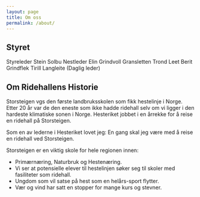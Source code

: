 ```yaml
---
layout: page
title: Om oss
permalink: /about/
---
```



## Styret

Styreleder Stein Solbu
Nestleder Elin Grindvoll
Gransletten Trond Leet
Berit Grindflek
Tirill Langleite (Daglig leder)



## Om Ridehallens Historie

Storsteigen vgs den første landbruksskolen som fikk hestelinje i Norge. Etter 20 år var de den eneste som ikke hadde ridehall selv om vi ligger i den hardeste klimatiske sonen i Norge. Hesteriket jobbet i en årrekke for å reise en ridehall på Storsteigen.

Som en av lederne i Hesteriket lovet jeg: En gang skal jeg være med å reise en ridehall ved Storsteigen.

Storsteigen er en viktig skole for hele regionen innen:

- Primærnæring, Naturbruk og Hestenæring.
- Vi ser at potensielle elever til hestelinjen søker seg til skoler med fasiliteter som ridehall.
- Ungdom som vil satse på hest som en helårs-sport flytter.
- Vær og vind har satt en stopper for mange kurs og stevner.

